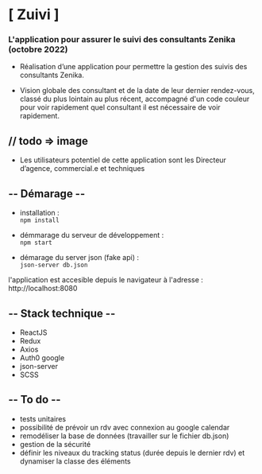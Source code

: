 # [ Zuivi ]
### L'application pour assurer le suivi des consultants Zenika (octobre 2022)

- Réalisation d’une application pour permettre la gestion des suivis des consultants Zenika.

- Vision globale des consultant et de la date de leur dernier rendez-vous, classé du plus lointain au plus récent, accompagné d'un code couleur pour voir rapidement quel consultant il est nécessaire de voir rapidement.

## // todo => image

- Les utilisateurs potentiel de cette application sont les  Directeur d’agence, commercial.e et techniques
## -- Démarage --

- installation :<br>
    ``` npm install ```

- démmarage du serveur de développement :<br>
    ```npm start```

- démarage du server json (fake api) :<br>
    ```json-server db.json```


l'application est accesible depuis le navigateur à l'adresse : http://localhost:8080

## -- Stack technique --

- ReactJS
- Redux
- Axios
- Auth0 google
- json-server
- SCSS

## -- To do --

- tests unitaires
- possibilité de prévoir un rdv avec connexion au google calendar
- remodéliser la base de données (travailler sur le fichier db.json)
- gestion de la sécurité
- définir les niveaux du tracking status (durée depuis le dernier rdv) et dynamiser la classe des éléments
